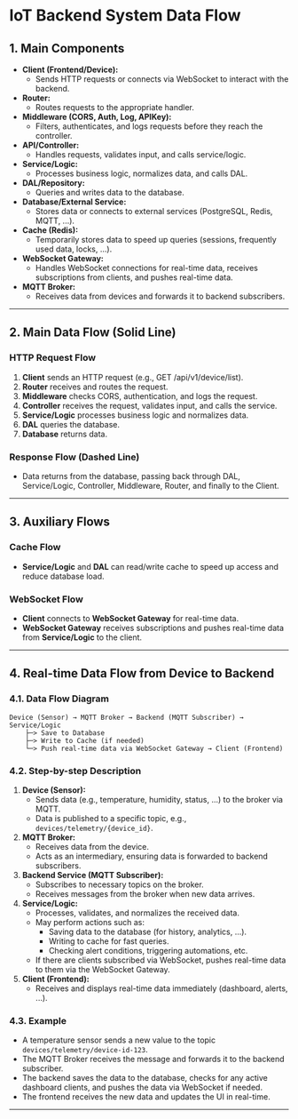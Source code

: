 # IoT Backend System Data Flow

## 1. Main Components

- **Client (Frontend/Device):**
  - Sends HTTP requests or connects via WebSocket to interact with the backend.
- **Router:**
  - Routes requests to the appropriate handler.
- **Middleware (CORS, Auth, Log, APIKey):**
  - Filters, authenticates, and logs requests before they reach the controller.
- **API/Controller:**
  - Handles requests, validates input, and calls service/logic.
- **Service/Logic:**
  - Processes business logic, normalizes data, and calls DAL.
- **DAL/Repository:**
  - Queries and writes data to the database.
- **Database/External Service:**
  - Stores data or connects to external services (PostgreSQL, Redis, MQTT, ...).
- **Cache (Redis):**
  - Temporarily stores data to speed up queries (sessions, frequently used data, locks, ...).
- **WebSocket Gateway:**
  - Handles WebSocket connections for real-time data, receives subscriptions from clients, and pushes real-time data.
- **MQTT Broker:**
  - Receives data from devices and forwards it to backend subscribers.

---

## 2. Main Data Flow (Solid Line)

### HTTP Request Flow

1. **Client** sends an HTTP request (e.g., GET /api/v1/device/list).
2. **Router** receives and routes the request.
3. **Middleware** checks CORS, authentication, and logs the request.
4. **Controller** receives the request, validates input, and calls the service.
5. **Service/Logic** processes business logic and normalizes data.
6. **DAL** queries the database.
7. **Database** returns data.

### Response Flow (Dashed Line)

- Data returns from the database, passing back through DAL, Service/Logic, Controller, Middleware, Router, and finally to the Client.

---

## 3. Auxiliary Flows

### Cache Flow

- **Service/Logic** and **DAL** can read/write cache to speed up access and reduce database load.

### WebSocket Flow

- **Client** connects to **WebSocket Gateway** for real-time data.
- **WebSocket Gateway** receives subscriptions and pushes real-time data from **Service/Logic** to the client.

---

## 4. Real-time Data Flow from Device to Backend

### 4.1. Data Flow Diagram

```
Device (Sensor) → MQTT Broker → Backend (MQTT Subscriber) → Service/Logic
    ├─> Save to Database
    ├─> Write to Cache (if needed)
    └─> Push real-time data via WebSocket Gateway → Client (Frontend)
```

### 4.2. Step-by-step Description

1. **Device (Sensor):**
   - Sends data (e.g., temperature, humidity, status, ...) to the broker via MQTT.
   - Data is published to a specific topic, e.g., `devices/telemetry/{device_id}`.
2. **MQTT Broker:**
   - Receives data from the device.
   - Acts as an intermediary, ensuring data is forwarded to backend subscribers.
3. **Backend Service (MQTT Subscriber):**
   - Subscribes to necessary topics on the broker.
   - Receives messages from the broker when new data arrives.
4. **Service/Logic:**
   - Processes, validates, and normalizes the received data.
   - May perform actions such as:
     - Saving data to the database (for history, analytics, ...).
     - Writing to cache for fast queries.
     - Checking alert conditions, triggering automations, etc.
   - If there are clients subscribed via WebSocket, pushes real-time data to them via the WebSocket Gateway.
5. **Client (Frontend):**
   - Receives and displays real-time data immediately (dashboard, alerts, ...).

### 4.3. Example

- A temperature sensor sends a new value to the topic `devices/telemetry/device-id-123`.
- The MQTT Broker receives the message and forwards it to the backend subscriber.
- The backend saves the data to the database, checks for any active dashboard clients, and pushes the data via WebSocket if needed.
- The frontend receives the new data and updates the UI in real-time.

---
